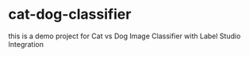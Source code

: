 # cat-dog-classifier
this is a demo project for Cat vs Dog Image Classifier with Label Studio Integration
